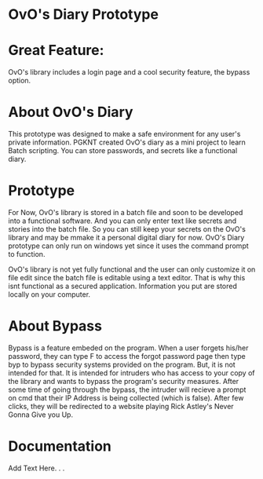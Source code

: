 # OvO's Diary Prototype


# Great Feature: 
OvO's library includes a login page and a cool security feature, the bypass option.

# About OvO's Diary
This prototype was designed to make a safe environment for any user's private information. PGKNT created OvO's diary as a mini project to learn Batch scripting. You can store passwords, and secrets like a functional diary. 

# Prototype
For Now, OvO's library is stored in a batch file and soon to be developed into a functional software. And you can only enter text like secrets and stories into the batch file. So you can still keep your secrets on the OvO's library and may be mmake it a personal digital diary for now. OvO's Diary prototype can only run on windows yet since it uses the command prompt to function.

OvO's library is not yet fully functional and the user can only customize it on file edit since the batch file is editable using a text editor. That is why this isnt functional as a secured application. Information you put are stored locally on your computer.

# About  Bypass
Bypass is a feature embeded on the program. When a user forgets his/her password, they can type F to access the forgot password page then type byp to bypass security systems provided on the program. But, it is not intended for that. It is intended for intruders who has access to your copy of the library and wants to bypass the program's security measures. After some time of going through the bypass, the intruder will recieve a prompt on cmd that their IP Address is being collected (which is false). After few clicks, they will be redirected to a website playing Rick Astley's Never Gonna Give you Up.

# Documentation
Add Text Here. . . 

